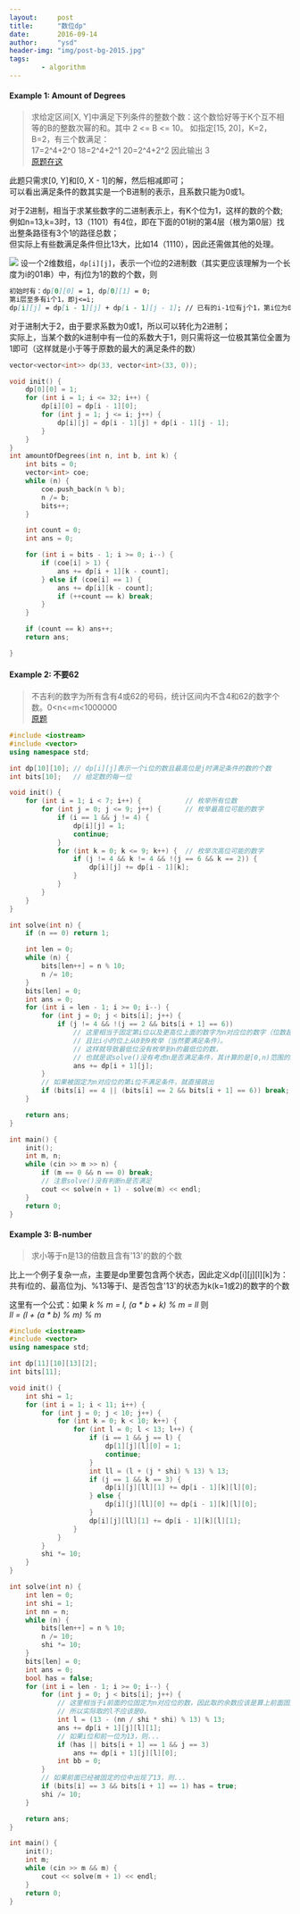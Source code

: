 ```yaml
---
layout:     post
title:      "数位dp"
date:       2016-09-14
author:     "ysd"
header-img: "img/post-bg-2015.jpg"
tags:      
        - algorithm
---
```


#### Example 1: Amount of Degrees

>求给定区间[X, Y]中满足下列条件的整数个数：这个数恰好等于K个互不相等的B的整数次幂的和。其中 2 <= B <= 10。
如指定[15, 20]，K=2，B=2，有三个数满足：          
17=2^4+2^0 18=2^4+2^1 20=2^4+2^2  因此输出 3                         
[原题在这](http://acm.timus.ru/problem.aspx?space=1&num=1057)

此题只需求[0, Y]和[0, X - 1]的解，然后相减即可；               
可以看出满足条件的数其实是一个B进制的表示，且系数只能为0或1。

对于2进制，相当于求某些数字的二进制表示上，有K个位为1，这样的数的个数;              
例如n=13,k=3时，13（1101）有4位，即在下面的01树的第4层（根为第0层）找出整条路径有3个1的路径总数；               
但实际上有些数满足条件但比13大，比如14（1110），因此还需做其他的处理。

![](/img/in-post/2016-09-15-bitsdp/amount-degrees.png)
设一个2维数组，`dp[i][j]`，表示一个i位的2进制数（其实更应该理解为一个长度为i的01串）中，有j位为1的数的个数，则

```markdown
初始时有：dp[0][0] = 1, dp[0][1] = 0;
第i层至多有i个1，即j<=i;
dp[i][j] = dp[i - 1][j] + dp[i - 1][j - 1]; // 已有的i-1位有j个1，第i位为0，或已有的i-1位有j-1个1，再来一个1
```

对于进制大于2，由于要求系数为0或1，所以可以转化为2进制；          
实际上，当某个数的k进制中有一位的系数大于1，则只需将这一位极其第位全置为1即可（这样就是小于等于原数的最大的满足条件的数）

```cpp
vector<vector<int>> dp(33, vector<int>(33, 0));

void init() {
    dp[0][0] = 1;
    for (int i = 1; i <= 32; i++) {
        dp[i][0] = dp[i - 1][0];
        for (int j = 1; j <= i; j++) {
            dp[i][j] = dp[i - 1][j] + dp[i - 1][j - 1];
        }
    }
}
int amountOfDegrees(int n, int b, int k) {
    int bits = 0;
    vector<int> coe;
    while (n) {
        coe.push_back(n % b);
        n /= b;
        bits++;
    }

    int count = 0;
    int ans = 0;

    for (int i = bits - 1; i >= 0; i--) {
        if (coe[i] > 1) {
            ans += dp[i + 1][k - count];
        } else if (coe[i] == 1) {
            ans += dp[i][k - count];
            if (++count == k) break;
        }
    }

    if (count == k) ans++;
    return ans;

}
```

#### Example 2: 不要62
>不吉利的数字为所有含有4或62的号码，统计区间内不含4和62的数字个数。0<n<=m<1000000                  
[原题](http://acm.hdu.edu.cn/showproblem.php?pid=2089)

```cpp
#include <iostream>
#include <vector>
using namespace std;

int dp[10][10];	// dp[i][j]表示一个i位的数且最高位是j时满足条件的数的个数
int bits[10];	// 给定数的每一位

void init() {
    for (int i = 1; i < 7; i++) {			// 枚举所有位数
        for (int j = 0; j <= 9; j++) {		// 枚举最高位可能的数字
            if (i == 1 && j != 4) {
                dp[i][j] = 1;
                continue;
            }
            for (int k = 0; k <= 9; k++) {	// 枚举次高位可能的数字
                if (j != 4 && k != 4 && !(j == 6 && k == 2)) {
                    dp[i][j] += dp[i - 1][k];
                }
            }
        }
    }
}

int solve(int n) {
    if (n == 0) return 1;

    int len = 0;
    while (n) {
        bits[len++] = n % 10;
        n /= 10;
    }
    bits[len] = 0;
    int ans = 0;
    for (int i = len - 1; i >= 0; i--) {
        for (int j = 0; j < bits[i]; j++) {
            if (j != 4 && !(j == 2 && bits[i + 1] == 6))
                // 这里相当于固定第i位以及更高位上面的数字为n对应位的数字（位数超过len就当成是0），
                // 且比i小的位上从0到9枚举（当然要满足条件）。
                // 这样就导致最低位没有枚举到n的最低位的数，
                // 也就是说solve()没有考虑n是否满足条件，其计算的是[0,n)范围的结果
                ans += dp[i + 1][j];
        }
        // 如果被固定为n对应位的第i位不满足条件，就直接跳出
        if (bits[i] == 4 || (bits[i] == 2 && bits[i + 1] == 6)) break;
    }

    return ans;
}

int main() {
    init();
    int m, n;
    while (cin >> m >> n) {
        if (m == 0 && n == 0) break;
        // 注意solve()没有判断n是否满足
        cout << solve(n + 1) - solve(m) << endl;
    }
    return 0;
}
```

#### Example 3: B-number
>求小等于n是13的倍数且含有'13'的数的个数

比上一个例子复杂一点，主要是dp里要包含两个状态，因此定义dp[i][j][l][k]为：               
共有i位的、最高位为j、%13等于l、是否包含'13'的状态为k(k=1或2)的数字的个数

这里有一个公式：如果 _k % m = l, (a * b + k) % m = ll_ 则                            
_ll = (l + (a * b) % m) % m_

```cpp
#include <iostream>
#include <vector>
using namespace std;

int dp[11][10][13][2];
int bits[11];

void init() {
    int shi = 1;
    for (int i = 1; i < 11; i++) {
        for (int j = 0; j < 10; j++) {
            for (int k = 0; k < 10; k++) {
                for (int l = 0; l < 13; l++) {
                    if (i == 1 && j == l) {
                        dp[1][j][l][0] = 1;
                        continue;
                    }
                    int ll = (l + (j * shi) % 13) % 13;
                    if (j == 1 && k == 3) {
                        dp[i][j][ll][1] += dp[i - 1][k][l][0];
                    } else {
                        dp[i][j][ll][0] += dp[i - 1][k][l][0];
                    }
                    dp[i][j][ll][1] += dp[i - 1][k][l][1];
                }
            }
        }
        shi *= 10;
    }
}

int solve(int n) {
    int len = 0;
    int shi = 1;
    int nn = n;
    while (n) {
        bits[len++] = n % 10;
        n /= 10;
        shi *= 10;
    }
    bits[len] = 0;
    int ans = 0;
    bool has = false;
    for (int i = len - 1; i >= 0; i--) {
        for (int j = 0; j < bits[i]; j++) {
            // 这里相当于i前面的位固定为n对应位的数，因此取的余数应该是算上前面固定位的数后，余数为0，
            // 所以实际取的l不应该是0。
            int l = (13 - (nn / shi * shi) % 13) % 13;
            ans += dp[i + 1][j][l][1];
            // 如果i位和前一位为13，则...
            if (has || bits[i + 1] == 1 && j == 3)
                ans += dp[i + 1][j][l][0];
            int bb = 0;
        }
        // 如果前面已经被固定的位中出现了13，则...
        if (bits[i] == 3 && bits[i + 1] == 1) has = true;
        shi /= 10;
    }

    return ans;
}

int main() {
    init();
    int m;
    while (cin >> m && m) {
        cout << solve(m + 1) << endl;
    }
    return 0;
}
```